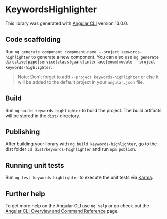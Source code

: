 # KeywordsHighlighter

This library was generated with [Angular CLI](https://github.com/angular/angular-cli) version 13.0.0.

## Code scaffolding

Run `ng generate component component-name --project keywords-highlighter` to generate a new component. You can also use `ng generate directive|pipe|service|class|guard|interface|enum|module --project keywords-highlighter`.
> Note: Don't forget to add `--project keywords-highlighter` or else it will be added to the default project in your `angular.json` file. 

## Build

Run `ng build keywords-highlighter` to build the project. The build artifacts will be stored in the `dist/` directory.

## Publishing

After building your library with `ng build keywords-highlighter`, go to the dist folder `cd dist/keywords-highlighter` and run `npm publish`.

## Running unit tests

Run `ng test keywords-highlighter` to execute the unit tests via [Karma](https://karma-runner.github.io).

## Further help

To get more help on the Angular CLI use `ng help` or go check out the [Angular CLI Overview and Command Reference](https://angular.io/cli) page.
